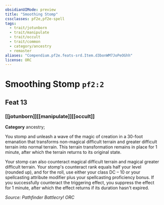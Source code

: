 ```yaml
---
obsidianUIMode: preview
title: "Smoothing Stomp"
cssclasses: pf2e,pf2e-spell
tags:
  - trait/jotunborn
  - trait/manipulate
  - trait/occult
  - trait/common
  - category/ancestry
  - remaster
aliases: "Compendium.pf2e.feats-srd.Item.d3bonWM7JoPeOGhh"
license: ORC
---
```

# Smoothing Stomp `pf2:2`
## Feat 13
### [[jotunborn]][[manipulate]][[occult]]

**Category** ancestry; 




You stomp and unleash a wave of the magic of creation in a 30-foot emanation that transforms non-magical difficult terrain and greater difficult terrain into normal terrain. This terrain transformation remains in place for 1 minute, after which the terrain returns to its original state.

Your stomp can also counteract magical difficult terrain and magical greater difficult terrain. Your stomp's counteract rank equals half your level (rounded up), and for the roll, use either your class DC – 10 or your spellcasting attribute modifier plus your spellcasting proficiency bonus. If you successfully counteract the triggering effect, you suppress the effect for 1 minute, after which the effect returns if its duration hasn't expired.

*Source: Pathfinder Battlecry!*
*ORC*